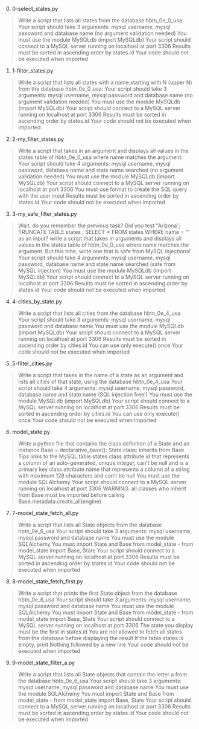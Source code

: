 0. 0-select_states.py
>Write a script that lists all states from the database hbtn_0e_0_usa:
>Your script should take 3 arguments: mysql username, mysql password and database name (no argument validation needed)
>You must use the module MySQLdb (import MySQLdb)
>Your script should connect to a MySQL server running on localhost at port 3306
>Results must be sorted in ascending order by states.id
>Your code should not be executed when imported

1. 1-filter_states.py
>Write a script that lists all states with a name starting with N (upper N) from the database hbtn_0e_0_usa:
>Your script should take 3 arguments: mysql username, mysql password and database name (no argument validation needed)
>You must use the module MySQLdb (import MySQLdb)
>Your script should connect to a MySQL server running on localhost at port 3306
>Results must be sorted in ascending order by states.id
>Your code should not be executed when imported

2. 2-my_filter_states.py
>Write a script that takes in an argument and displays all values in the states table of hbtn_0e_0_usa where name matches the argument.
>Your script should take 4 arguments: mysql username, mysql password, database name and state name searched (no argument validation needed)
>You must use the module MySQLdb (import MySQLdb)
>Your script should connect to a MySQL server running on localhost at port 3306
>You must use format to create the SQL query with the user input
>Results must be sorted in ascending order by states.id
>Your code should not be executed when imported

3. 3-my_safe_filter_states.py
>Wait, do you remember the previous task? Did you test "Arizona'; TRUNCATE TABLE states ; SELECT * FROM states WHERE name = '" as an input?
> write a script that takes in arguments and displays all values in the states table of hbtn_0e_0_usa where name matches the argument. But this time, write one that is safe from MySQL injections!
>Your script should take 4 arguments: mysql username, mysql password, database name and state name searched (safe from MySQL injection)
>You must use the module MySQLdb (import MySQLdb)
>Your script should connect to a MySQL server running on localhost at port 3306
>Results must be sorted in ascending order by states.id
>Your code should not be executed when imported

4. 4-cities_by_state.py
>Write a script that lists all cities from the database hbtn_0e_4_usa
>Your script should take 3 arguments: mysql username, mysql password and database name
>You must use the module MySQLdb (import MySQLdb)
>Your script should connect to a MySQL server running on localhost at port 3306
>Results must be sorted in ascending order by cities.id
>You can use only execute() once
>Your code should not be executed when imported

5. 5-filter_cities.py
>Write a script that takes in the name of a state as an argument and lists all cities of that state, using the database hbtn_0e_4_usa
>Your script should take 4 arguments: mysql username, mysql password, database name and state name (SQL injection free!)
>You must use the module MySQLdb (import MySQLdb)
>Your script should connect to a MySQL server running on localhost at port 3306
>Results must be sorted in ascending order by cities.id
>You can use only execute() once
>Your code should not be executed when imported

6. model_state.py
>Write a python file that contains the class definition of a State and an instance Base = declarative_base():
>State class:
>inherits from Base Tips
>links to the MySQL table states
>class attribute id that represents a column of an auto-generated, unique integer, can’t be null and is a primary key
>class attribute name that represents a column of a string with maximum 128 characters and can’t be null
>You must use the module SQLAlchemy
>Your script should connect to a MySQL server running on localhost at port 3306
>WARNING: all classes who inherit from Base must be imported before calling Base.metadata.create_all(engine)

7. 7-model_state_fetch_all.py
>Write a script that lists all State objects from the database hbtn_0e_6_usa
>Your script should take 3 arguments: mysql username, mysql password and database name
>You must use the module SQLAlchemy
>You must import State and Base from model_state - from model_state import Base, State
>Your script should connect to a MySQL server running on localhost at port 3306
>Results must be sorted in ascending order by states.id
>Your code should not be executed when imported

8. 8-model_state_fetch_first.py
>Write a script that prints the first State object from the database hbtn_0e_6_usa
>Your script should take 3 arguments: mysql username, mysql password and database name
>You must use the module SQLAlchemy
>You must import State and Base from model_state - from model_state import Base, State
>Your script should connect to a MySQL server running on localhost at port 3306
>The state you display must be the first in states.id
>You are not allowed to fetch all states from the database before displaying the result
>If the table states is empty, print Nothing followed by a new line
>Your code should not be executed when imported

9. 9-model_state_filter_a.py
>Write a script that lists all State objects that contain the letter a from the database hbtn_0e_6_usa
>Your script should take 3 arguments: mysql username, mysql password and database name
>You must use the module SQLAlchemy
>You must import State and Base from model_state - from model_state import Base, State
>Your script should connect to a MySQL server running on localhost at port 3306
>Results must be sorted in ascending order by states.id
>Your code should not be executed when imported
